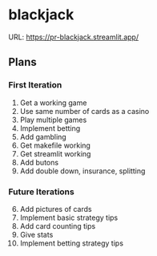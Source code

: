 # blackjack
URL: https://pr-blackjack.streamlit.app/
## Plans
### First Iteration
1. Get a working game
2. Use same number of cards as a casino
3. Play multiple games
4. Implement betting
5. Add gambling
6. Get makefile working
7. Get streamlit working
8. Add butons
9. Add double down, insurance, splitting
### Future Iterations
6. Add pictures of cards
7. Implement basic strategy tips
8. Add card counting tips
9. Give stats
10. Implement betting strategy tips